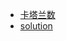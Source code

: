 + [卡塔兰数](https://zh.wikipedia.org/wiki/%E5%8D%A1%E5%A1%94%E5%85%B0%E6%95%B0)
+ [solution](https://github.com/pezy/LeetCode/tree/master/095.%20Unique%20Binary%20Search%20Trees)
